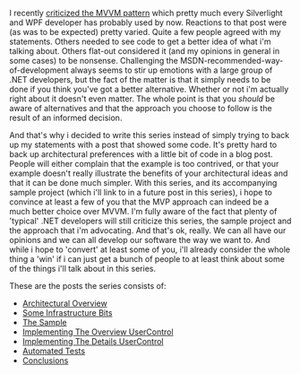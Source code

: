 I recently [criticized the MVVM pattern](http://davybrion.com/blog/2010/07/the-mvvm-pattern-is-highly-overrated/) which pretty much every Silverlight and WPF developer has probably used by now.  Reactions to that post were (as was to be expected) pretty varied.  Quite a few people agreed with my statements.  Others needed to see code to get a better idea of what i'm talking about.  Others flat-out considered it (and my opinions in general in some cases) to be nonsense.  Challenging the MSDN-recommended-way-of-development always seems to stir up emotions with a large group of .NET developers, but the fact of the matter is that it simply needs to be done if you think you've got a better alternative. Whether or not i'm actually right about it doesn't even matter.  The whole point is that you *should* be aware of alternatives and that the approach you choose to follow is the result of an informed decision.

And that's why i decided to write this series instead of simply trying to back up my statements with a post that showed some code.  It's pretty hard to back up architectural preferences with a little bit of code in a blog post.  People will either complain that the example is too contrived, or that your example doesn't really illustrate the benefits of your architectural ideas and that it can be done much simpler.  With this series, and its accompanying sample project (which i'll link to in a future post in this series), i hope to convince at least a few of you that the MVP approach can indeed be a much better choice over MVVM.  I'm fully aware of the fact that plenty of 'typical' .NET developers will still criticize this series, the sample project and the approach that i'm advocating.  And that's ok, really.  We can all have our opinions and we can all develop our software the way we want to. And while i hope to 'convert' at least some of you, i'll already consider the whole thing a 'win' if i can just get a bunch of people to at least think about some of the things i'll talk about in this series.  

These are the posts the series consists of:

- [Architectural Overview](http://davybrion.com/blog/2010/08/mvp-in-silverlightwpf-architectural-overview)
- [Some Infrastructure Bits](http://davybrion.com/blog/2010/08/mvp-in-silverlightwpf-some-infrastructure-bits/)
- [The Sample](http://davybrion.com/blog/2010/08/mvp-in-silverlightwpf-the-sample/)
- [Implementing The Overview UserControl](http://davybrion.com/blog/2010/08/mvp-in-silverlightwpf-implementing-the-overview-usercontrol/)
- [Implementing The Details UserControl](http://davybrion.com/blog/2010/08/mvp-in-silverlightwpf-implementing-the-details-usercontrol/)
- [Automated Tests](http://davybrion.com/blog/2010/08/mvp-in-silverlightwpf-series-automated-tests/)
- [Conclusions](http://davybrion.com/blog/2010/08/mvp-in-silverlightwpf-conclusions/)
